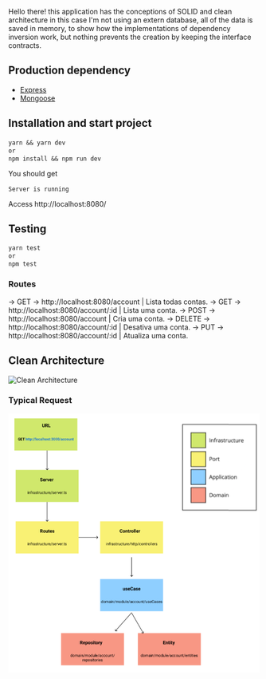 
Hello there! this application has the conceptions of SOLID and clean architecture in this case I'm not using an extern database, all of the data is saved in memory, to show how the implementations of dependency inversion work, but nothing prevents the creation by keeping the interface contracts.

## Production dependency
* [Express](https://expressjs.com/pt-br/)
* [Mongoose](https://github.com/davidbanham/express-async-errors#readme)

## Installation and start project

```
yarn && yarn dev
or 
npm install && npm run dev
```

You should get
```
Server is running
```
Access http://localhost:8080/

## Testing

```
yarn test
or
npm test
```
### Routes

→ GET -> http://localhost:8080/account  | Lista todas contas.
→ GET -> http://localhost:8080/account/:id  | Lista uma conta.
→ POST -> http://localhost:8080/account | Cria uma conta.
→ DELETE -> http://localhost:8080/account/:id | Desativa uma conta.
→ PUT -> http://localhost:8080/account/:id | Atualiza uma conta.

## Clean Architecture

![Clean Architecture](https://blog.cleancoder.com/uncle-bob/images/2012-08-13-the-clean-architecture/CleanArchitecture.jpg)

### Typical Request

![Request](arch.png)





